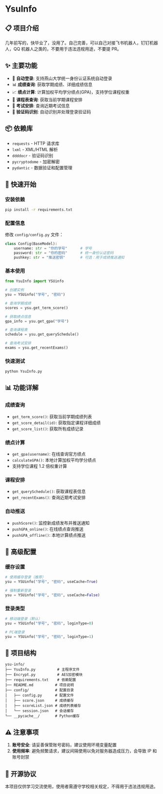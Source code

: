 # YsuInfo

## 📋 项目介绍

几年前写的，快毕业了，没用了。自己完善，可以自己对接飞书机器人，钉钉机器人，QQ 机器人之类的，不要用于违法违规用途，不要提 PR。

## ✨ 主要功能

- 🔐 **自动登录**: 支持燕山大学统一身份认证系统自动登录
- 📊 **成绩查询**: 获取学期成绩、详细成绩信息
- 📈 **绩点计算**: 计算加权平均学分绩点(GPA)，支持学位课程权重
- 📅 **课程表查询**: 获取当前学期课程安排
- 📝 **考试安排**: 查询近期考试信息
- 🎯 **验证码识别**: 自动识别并处理登录验证码

## 📦 依赖库

- `requests` - HTTP 请求库
- `lxml` - XML/HTML 解析
- `ddddocr` - 验证码识别
- `pycryptodome` - 加密解密
- `pydantic` - 数据验证和配置管理

## 🚀 快速开始

### 安装依赖

```bash
pip install -r requirements.txt
```

### 配置信息

修改 `config/config.py` 文件：

```python
class Config(BaseModel):
    username: str = "你的学号"      # 学号
    password: str = "你的密码"      # 统一身份认证密码
    pushkey: str = "推送密钥"       # 可选：用于成绩推送通知
```

### 基本使用

```python
from YsuInfo import YSUinfo

# 创建实例
ysu = YSUinfo("学号", "密码")

# 查询学期成绩
scores = ysu.get_term_score()

# 获取绩点信息
gpa_info = ysu.get_gpa("学号")

# 查询课程表
schedule = ysu.get_querySchedule()

# 查询考试安排
exams = ysu.get_recentExams()
```

### 快速测试

```bash
python YsuInfo.py
```

## 📊 功能详解

### 成绩查询

- `get_term_score()`: 获取当前学期成绩列表
- `get_score_detail(id)`: 获取指定课程详细成绩
- `get_score_list()`: 获取所有成绩记录

### 绩点计算

- `get_gpa(username)`: 在线查询官方绩点
- `calculateGPA()`: 本地计算加权平均学分绩点
- 支持学位课程 1.2 倍权重计算

### 课程安排

- `get_querySchedule()`: 获取课程表信息
- `get_recentExams()`: 查询近期考试安排

### 自动推送

- `pushScore()`: 监控新成绩发布并推送通知
- `pushGPA_online()`: 在线绩点查询推送
- `pushGPA_offline()`: 本地计算绩点推送

## 🔧 高级配置

### 缓存设置

```python
# 使用缓存登录（推荐）
ysu = YSUinfo("学号", "密码", useCache=True)

# 强制重新登录
ysu = YSUinfo("学号", "密码", useCache=False)
```

### 登录类型

```python
# 移动端登录（默认）
ysu = YSUinfo("学号", "密码", loginType=0)

# PC端登录
ysu = YSUinfo("学号", "密码", loginType=1)
```

## 📁 项目结构

```
ysu-info/
├── YsuInfo.py          # 主程序文件
├── Encrypt.py          # AES加密模块
├── requirements.txt    # 依赖配置
├── README.md          # 项目说明
├── config/            # 配置目录
│   ├── config.py      # 配置文件
│   ├── score.json     # 成绩缓存
│   ├── scoreList.json # 成绩列表缓存
│   └── session.json   # 会话缓存
└── __pycache__/       # Python缓存
```

## ⚠️ 注意事项

1. **账号安全**: 请妥善保管账号密码，建议使用环境变量配置
2. **使用频率**: 避免频繁请求，建议间隔使用以免对服务器造成压力，会导致 IP 和账号封禁

## 📜 开源协议

本项目仅供学习交流使用，使用者需遵守学校相关规定，不得用于违法违规用途。
